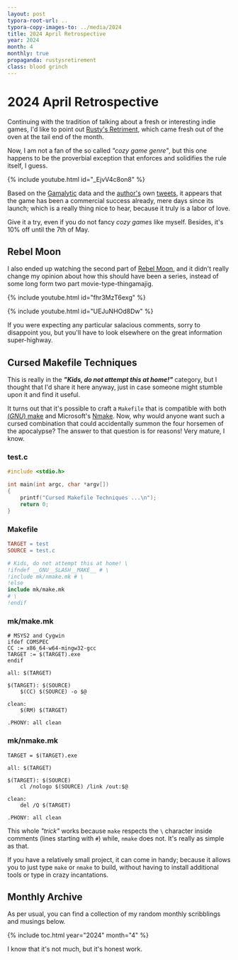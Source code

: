 ```yaml
---
layout: post
typora-root-url: ..
typora-copy-images-to: ../media/2024
title: 2024 April Retrospective
year: 2024
month: 4
monthly: true
propaganda: rustysretirement
class: blood grinch
---
```


# 2024 April Retrospective

Continuing with the tradition of talking about a fresh or interesting indie games, I'd like to point out [Rusty's Retriment][rustysretirement], which came fresh out of the oven at the tail end of the month.

Now, I am not a fan of the so called *"cozy game genre"*, but this one happens to be the proverbial exception that enforces and solidifies the rule itself, I guess.

{% include youtube.html id="_EjvV4c8on8" %}

Based on the [Gamalytic][gamalytic] data and the [author's][rustyauthor] own [tweets][rustytweet], it appears that the game has been a commercial success already, mere days since its launch; which is a really thing nice to hear, because it truly is a labor of love.

Give it a try, even if you do not fancy *cozy games* like myself. Besides, it's 10% off until the 7th of May.

## Rebel Moon

I also ended up watching the second part of [Rebel Moon][rebelmoon], and it didn't really change my opinion about how this should have been a series, instead of some long form two part movie-type-thingamajig.

{% include youtube.html id="fhr3MzT6exg" %}

{% include youtube.html id="UEJuNHOd8Dw" %}

If you were expecting any particular salacious comments, sorry to disappoint you, but you'll have to look elsewhere on the great information super-highway.

## Cursed Makefile Techniques

This is really in the ***"Kids, do not attempt this at home!"*** category, but I thought that I'd share it here anyway, just in case someone might stumble upon it and find it useful.

It turns out that it's possible to craft a `Makefile` that is compatible with both [(*GNU*) make][gnumake] and Microsoft's [Nmake][nmake].  Now, why would anyone want such a cursed combination that could accidentally summon the four horsemen of the apocalypse? The answer to that question is for reasons! Very mature, I know.

### test.c

```c
#include <stdio.h>

int main(int argc, char *argv[])
{
    printf("Cursed Makefile Techniques ...\n");
    return 0;
}
```

### Makefile

```makefile
TARGET = test
SOURCE = test.c

# Kids, do not attempt this at home! \
!ifndef __GNU__SLASH__MAKE__ # \
!include mk/nmake.mk # \
!else
include mk/make.mk
# \
!endif
```

### mk/make.mk

```makefil
# MSYS2 and Cygwin
ifdef COMSPEC
CC := x86_64-w64-mingw32-gcc
TARGET := $(TARGET).exe
endif

all: $(TARGET)

$(TARGET): $(SOURCE)
	$(CC) $(SOURCE) -o $@
	
clean:
	$(RM) $(TARGET)
	
.PHONY: all clean
```

### mk/nmake.mk

```makefil
TARGET = $(TARGET).exe

all: $(TARGET)

$(TARGET): $(SOURCE)
	cl /nologo $(SOURCE) /link /out:$@
	
clean:
	del /Q $(TARGET)
	
.PHONY: all clean
```

This whole *"trick"* works because `make` respects the `\` character inside comments (lines starting with `#`) while, `nmake` does not. It's really as simple as that.

If you have a relatively small project, it can come in handy; because it allows you to just type `make` or `nmake` to build, without having to install additional tools or type in crazy incantations.

## Monthly Archive

As per usual, you can find a collection of my random monthly scribblings and musings below.

{% include toc.html year="2024" month="4" %}

I know that it's not much, but it's honest work.

[gamalytic]: https://gamalytic.com/game/2666510
[gnumake]: https://www.gnu.org/software/make/manual/make.html
[nmake]: https://learn.microsoft.com/en-us/cpp/build/reference/nmake-reference?view=msvc-170
[rebelmoon]: https://en.wikipedia.org/wiki/Rebel_Moon
[rustytweet]: https://twitter.com/MrMorrisGames/status/1785388610318901645
[rustyauthor]: https://twitter.com/MrMorrisGames
[rustysretirement]: https://store.steampowered.com/app/2666510/Rustys_Retirement/
